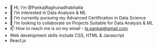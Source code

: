 - 👋 Hi, I’m @PankajRaghunadhabhatla
- 👀 I’m interested in Data Analysis & ML
- 🌱 I’m currently pursuing my Advanced Certification in Data Science
- 💞️ I’m looking to collaborate on Projects Suitable for Data Analysis & ML
- 📫 How to reach me is on my email - lg.pankaj@gmail.com
- Web development skills include CSS, HTML & Javascript
- React.js

<!---
PankajRaghunadhabhatla/PankajRaghunadhabhatla is a ✨ special ✨ repository because its `README.md` (this file) appears on your GitHub profile.
You can click the Preview link to take a look at your changes.
--->
